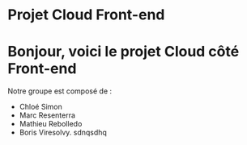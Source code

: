 # Projet Cloud Front-end
  
 # Bonjour, voici le projet Cloud côté Front-end
 Notre groupe est composé de :
 - Chloé Simon
 - Marc Resenterra	
 - Mathieu Rebolledo	 
 - Boris Viresolvy.
sdnqsdhq
